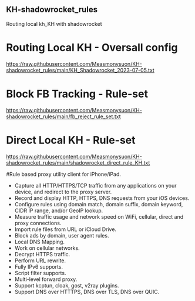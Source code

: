 ## KH-shadowrocket_rules
Routing local kh_KH with shadowrocket

# Routing Local KH - Oversall config
https://raw.githubusercontent.com/Measmonysuon/KH-shadowrocket_rules/main/KH_Shadowrocket_2023-07-05.txt
# Block FB Tracking - Rule-set
https://raw.githubusercontent.com/Measmonysuon/KH-shadowrocket_rules/main/fb_reject_rule_set.txt
# Direct Local KH - Rule-set
https://raw.githubusercontent.com/Measmonysuon/KH-shadowrocket_rules/main/shadowrocket_direct_rule_KH.txt

#Rule based proxy utility client for iPhone/iPad.
- Capture all HTTP/HTTPS/TCP traffic from any applications on your device, and redirect to the proxy server.
- Record and display HTTP, HTTPS, DNS requests from your iOS devices.
- Configure rules using domain match, domain suffix, domain keyword, CIDR IP range, and/or GeoIP lookup.
- Measure traffic usage and network speed on WiFi, cellular, direct and proxy connections.
- Import rule files from URL or iCloud Drive.
- Block ads by domain, user agent rules.
- Local DNS Mapping.
- Work on cellular networks.
- Decrypt HTTPS traffic.
- Perform URL rewrite.
- Fully IPv6 supports.
- Script filter supports.
- Multi-level forward proxy.
- Support kcptun, cloak, gost, v2ray plugins.
- Support DNS over HTTTPS, DNS over TLS, DNS over QUIC.
